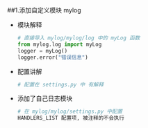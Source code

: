 ##1.添加自定义模块  mylog

* 模块解释

  ```python
  # 直接导入 mylog/mylog/log 中的 myLog 函数
  from mylog.log import myLog
  logger = myLog()
  logger.error("错误信息")
  ```

* 配置讲解

  ```python
  # 配置在 settings.py 中 有解释
  ```

  

* 添加了自己日志模块

  ```python 
  # 在 mylog/mylog/settings.py 中配置
  HANDLERS_LIST 配置项, 被注释的不会执行
  ```

